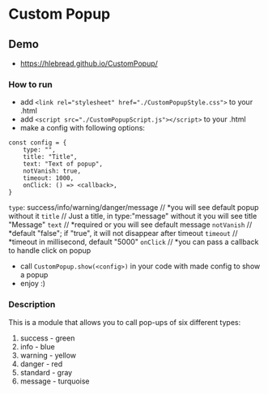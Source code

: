 # Custom Popup

## Demo

- https://hlebread.github.io/CustomPopup/

### How to run

- add `<link rel="stylesheet" href="./CustomPopupStyle.css">` to your .html
- add `<script src="./CustomPopupScript.js"></script>` to your .html
- make a config with following options:

```
const config = {
	type: "",
	title: "Title",
	text: "Text of popup",
	notVanish: true,
	timeout: 1000,
	onClick: () => <callback>,
}
```

`type`: success/info/warning/danger/message // *you will see default popup without it
`title` // Just a title, in type:"message" without it you will see title "Message"
`text` // *required or you will see default message
`notVanish` // *default "false"; if "true", it will not disappear after timeout
`timeout` // *timeout in millisecond, default "5000"
`onClick` // \*you can pass a callback to handle click on popup

- call `CustomPopup.show(<config>)` in your code with made config to show a popup
- enjoy :)

### Description

This is a module that allows you to call pop-ups of six different types:

1. success - green
2. info - blue
3. warning - yellow
4. danger - red
5. standard - gray
6. message - turquoise
